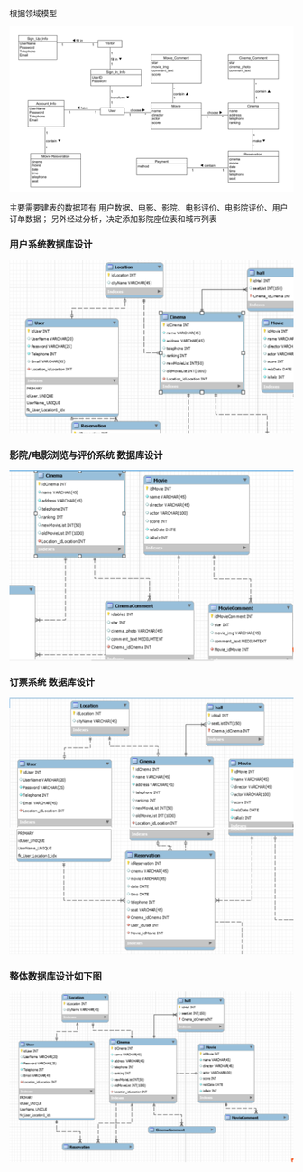 
根据领域模型

![领域模型](image/domain_model/领域模型.png)

主要需要建表的数据项有 用户数据、电影、影院、电影评价、电影院评价、用户订单数据；
另外经过分析，决定添加影院座位表和城市列表

### 用户系统数据库设计

![数据库模型1](image/7.2DatabaseDesign//DatabaseDesign1.PNG)





### 影院/电影浏览与评价系统 数据库设计

![数据库模型2](image/7.2DatabaseDesign//DatabaseDesign2.PNG)





### 订票系统 数据库设计

![数据库模型3](image/7.2DatabaseDesign//DatabaseDesign3_1.PNG)
![数据库模型4](image/7.2DatabaseDesign//DatabaseDesign3_2.PNG)





### 整体数据库设计如下图
![数据库模型5](image/7.2DatabaseDesign//DatabaseDesign4.PNG)

